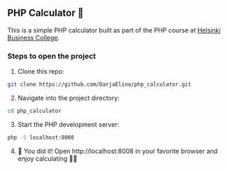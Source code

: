## PHP Calculator 🐘

This is a simple PHP calculator built as part of the PHP course at [Helsinki Business College](https://en.bc.fi/).

### Steps to open the project

1) Clone this repo:
```bash
git clone https://github.com/DarjaElina/php_calculator.git
```
2) Navigate into the project directory:
```bash
cd php_calculator
```
3) Start the PHP development server:
```bash
php -S localhost:8008
```

4) 🎉 You did it! Open http://localhost:8008 in your favorite browser and enjoy calculating 🧮✨
